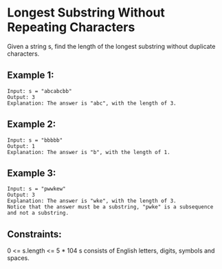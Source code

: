 # Longest Substring Without Repeating Characters
Given a string s, find the length of the longest substring without duplicate characters.
 

## Example 1:
```
Input: s = "abcabcbb"
Output: 3
Explanation: The answer is "abc", with the length of 3.
```

## Example 2:
```
Input: s = "bbbbb"
Output: 1
Explanation: The answer is "b", with the length of 1.
```

## Example 3:
```
Input: s = "pwwkew"
Output: 3
Explanation: The answer is "wke", with the length of 3.
Notice that the answer must be a substring, "pwke" is a subsequence and not a substring.
```

## Constraints:

0 <= s.length <= 5 * 104
s consists of English letters, digits, symbols and spaces.